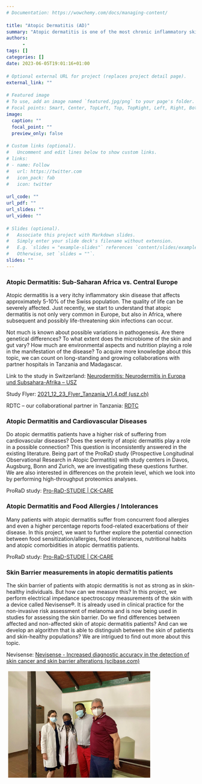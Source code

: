 ```yaml
---
# Documentation: https://wowchemy.com/docs/managing-content/

title: "Atopic Dermatitis (AD)"
summary: "Atopic dermatitis is one of the most chronic inflammatory skin diseases and manifests as red and itchy eczema. We are investigating different aspects to gain more insight into this disease – ranging from immunological mechanisms and sensitization patterns to bacterial and fungal colonizations."
authors:
      -
tags: []
categories: []
date: 2023-06-05T19:01:16+01:00

# Optional external URL for project (replaces project detail page).
external_link: ""

# Featured image
# To use, add an image named `featured.jpg/png` to your page's folder.
# Focal points: Smart, Center, TopLeft, Top, TopRight, Left, Right, BottomLeft, Bottom, BottomRight.
image:
  caption: ""
  focal_point: ""
  preview_only: false

# Custom links (optional).
#   Uncomment and edit lines below to show custom links.
# links:
# - name: Follow
#   url: https://twitter.com
#   icon_pack: fab
#   icon: twitter

url_code: ""
url_pdf: ""
url_slides: ""
url_video: ""

# Slides (optional).
#   Associate this project with Markdown slides.
#   Simply enter your slide deck's filename without extension.
#   E.g. `slides = "example-slides"` references `content/slides/example-slides.md`.
#   Otherwise, set `slides = ""`.
slides: ""
---
```

### **Atopic Dermatitis: Sub-Saharan Africa vs. Central Europe**

Atopic dermatitis is a very itchy inflammatory skin disease that affects approximately 5-10% of the Swiss population. The quality of life can be severely affected. Just recently, we start to understand that atopic dermatitis is not only very common in Europe, but also in Africa, where subsequent and possibly life-threatening skin infections can occur.

Not much is known about possible variations in pathogenesis. Are there genetical differences? To what extent does the microbiome of the skin and gut vary? How much are environmental aspects and nutrition playing a role in the manifestation of the disease? To acquire more knowledge about this topic, we can count on long-standing and growing collaborations with partner hospitals in Tanzania and Madagascar.

Link to the study in Switzerland: [Neurodermitis: Neurodermitis in Europa und Subsahara-Afrika – USZ](https://www.usz.ch/studie/neurodermitis-neurodermitis-in-europa-und-subsahara-afrika/)

Study Flyer: [2021_12_23_Flyer_Tanzania_V1.4.pdf (usz.ch)](https://www.usz.ch/app/uploads/2022/02/2021_12_23_Flyer_Tanzania_V1.4.pdf)

RDTC – our collaborational partner in Tanzania: [RDTC](https://www.rdtc.ac.tz/)


### **Atopic Dermatitis and Cardiovascular Diseases**

Do atopic dermatitis patients have a higher risk of suffering from cardiovascular diseases? Does the severity of atopic dermatitis play a role in a possible connection? This question is inconsistently answered in the existing literature. Being part of the ProRaD study (Prospective Longitudinal Observational Research in Atopic Dermatitis) with study centers in Davos, Augsburg, Bonn and Zurich, we are investigating these questions further. We are also interested in differences on the protein level, which we look into by performing high-throughput proteomics analyses.

ProRaD study: [Pro-RaD-STUDIE | CK-CARE](https://ck-care.ch/studien/pro-rad-studie/)


### **Atopic Dermatitis and Food Allergies / Intolerances**

Many patients with atopic dermatitis suffer from concurrent food allergies and even a higher percentage reports food-related exacerbations of their disease. In this project, we want to further explore the potential connection between food sensitization/allergies, food intolerances, nutritional habits and atopic comorbidities in atopic dermatitis patients.


ProRaD study: [Pro-RaD-STUDIE | CK-CARE](https://ck-care.ch/studien/pro-rad-studie/)


### **Skin Barrier measurements in atopic dermatitis patients**

The skin barrier of patients with atopic dermatitis is not as strong as in skin-healthy individuals. But how can we measure this? In this project, we perform electrical impedance spectroscopy measurements of the skin with a device called Nevisense®. It is already used in clinical practice for the non-invasive risk assessment of melanoma and is now being used in studies for assessing the skin barrier. Do we find differences between affected and non-affected skin of atopic dermatitis patients? And can we develop an algorithm that is able to distinguish between the skin of patients and skin-healthy populations? We are intrigued to find out more about this topic.

Nevisense: [Nevisense - Increased diagnostic accuracy in the detection of skin cancer and skin barrier alterations (scibase.com)](https://scibase.com/)


<div class="column" style = "float: left; width: 75%; padding: 5px;">
  <img src="Tanzania.jpg"></a>
</div>
